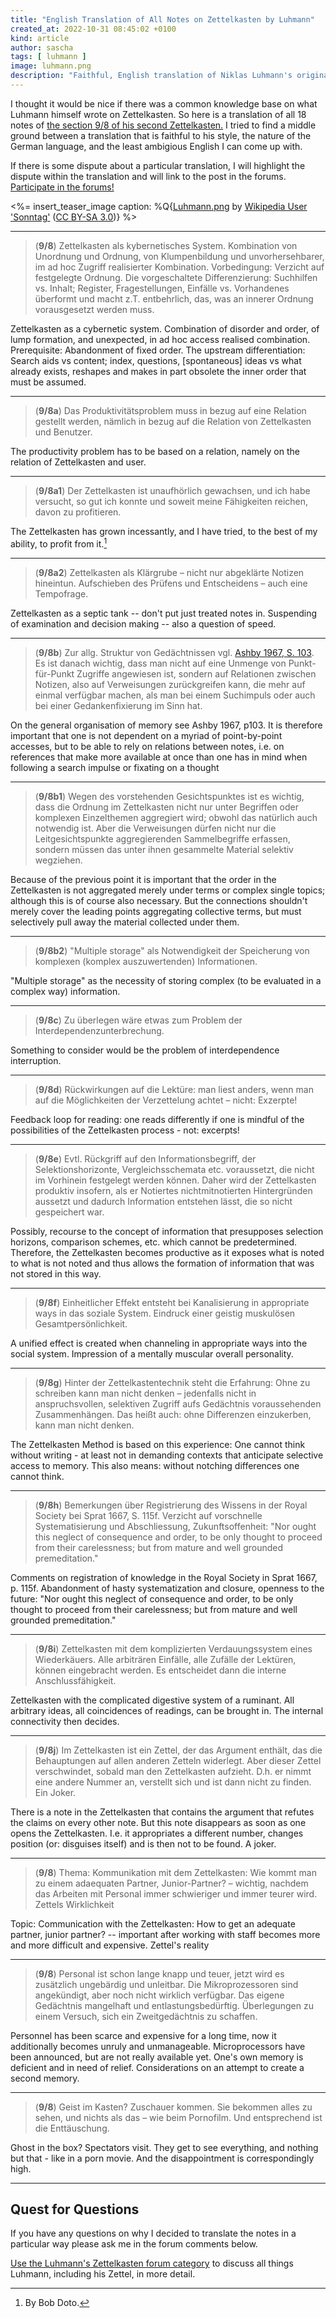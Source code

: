```yaml
---
title: "English Translation of All Notes on Zettelkasten by Luhmann"
created_at: 2022-10-31 08:45:02 +0100
kind: article
author: sascha
tags: [ luhmann ]
image: luhmann.png
description: "Faithful, English translation of Niklas Luhmann's original notes on Zettelkasten."
---
```

I thought it would be nice if there was a common knowledge base on what Luhmann himself wrote on Zettelkasten. So here is a translation of all 18 notes of [the section 9/8 of his second Zettelkasten.](https://niklas-luhmann-archiv.de/bestand/zettelkasten/zettel/ZK_2_NB_9-8_V) I tried to find a middle ground between a translation that is faithful to his style, the nature of the German language, and the least ambigious English I can come up with.

If there is some dispute about a particular translation, I will highlight the dispute within the translation and will link to the post in the forums. [Participate in the forums!][luh-forum]

<%= insert_teaser_image caption: %Q{<a href="https://commons.wikimedia.org/w/index.php?curid=4529831">Luhmann.png</a> by <a href="//commons.wikimedia.org/w/index.php?title=User:Sonntag&amp;amp;action=edit&amp;amp;redlink=1" class="new">Wikipedia User 'Sonntag'</a> (<a href="https://creativecommons.org/licenses/by-sa/3.0" title="Creative Commons Attribution-Share Alike 3.0">CC BY-SA 3.0</a>)} %>

-----

> (<b>9/8</b>) Zettelkasten als kybernetisches System. Kombination von Unordnung und Ordnung, von Klumpenbildung und unvorhersehbarer, im ad hoc Zugriff realisierter Kombination. Vorbedingung: Verzicht auf festgelegte Ordnung. Die vorgeschaltete Differenzierung: Suchhilfen vs. Inhalt; Register, Fragestellungen, Einfälle vs. Vorhandenes überformt und macht z.T. entbehrlich, das, was an innerer Ordnung vorausgesetzt werden muss.

Zettelkasten as a cybernetic system. Combination of disorder and order, of lump formation, and unexpected, in ad hoc access realised combination. Prerequisite: Abandonment of fixed order. The upstream differentiation: Search aids vs content; index, questions, [spontaneous] ideas vs what already exists, reshapes and makes in part obsolete the inner order that must be assumed.

-----

> (<b>9/8a</b>) Das Produktivitätsproblem muss in bezug auf eine Relation gestellt werden, nämlich in bezug auf die Relation von Zettelkasten und Benutzer.

The productivity problem has to be based on a relation, namely on the relation of Zettelkasten and user.

-----

> (<b>9/8a1</b>) Der Zettelkasten ist unaufhörlich gewachsen, und ich habe versucht, so gut ich konnte und soweit meine Fähigkeiten reichen, davon zu profitieren.

The Zettelkasten has grown incessantly, and I have tried, to the best of my ability, to profit from it.[^bobdoto]

[^bobdoto]: By Bob Doto.

-----

> (<b>9/8a2</b>) Zettelkasten als Klärgrube – nicht nur abgeklärte Notizen hineintun. Aufschieben des Prüfens und Entscheidens – auch eine Tempofrage.

Zettelkasten as a septic tank -- don't put just treated notes in. Suspending of examination and decision making -- also a question of speed.

-----

> (<b>9/8b</b>) Zur allg. Struktur von Gedächtnissen vgl. [Ashby 1967, S. 103](https://niklas-luhmann-archiv.de/bestand/literatur/item/ashby_1967_brain). Es ist danach wichtig, dass man nicht auf eine Unmenge von Punkt-für-Punkt Zugriffe angewiesen ist, sondern auf Relationen zwischen Notizen, also auf Verweisungen zurückgreifen kann, die mehr auf einmal verfügbar machen, als man bei einem Suchimpuls oder auch bei einer Gedankenfixierung im Sinn hat.

On the general organisation of memory see Ashby 1967, p103. It is therefore important that one is not dependent on a myriad of point-by-point accesses, but to be able to rely on relations between notes, i.e. on references that make more available at once than one has in mind when following a search impulse or fixating on a thought

-----

> (<b>9/8b1</b>) Wegen des vorstehenden Gesichtspunktes ist es wichtig, dass die Ordnung im Zettelkasten nicht nur unter Begriffen oder komplexen Einzelthemen aggregiert wird; obwohl das natürlich auch notwendig ist. Aber die Verweisungen dürfen nicht nur die Leitgesichtspunkte aggregierenden Sammelbegriffe erfassen, sondern müssen das unter ihnen gesammelte Material selektiv wegziehen.

Because of the previous point it is important that the order in the Zettelkasten is not aggregated merely under terms or complex single topics; although this is of course also necessary. But the connections shouldn't merely cover the leading points aggregating collective terms, but must selectively pull away the material collected under them.

-----

> (<b>9/8b2</b>) "Multiple storage" als Notwendigkeit der Speicherung von komplexen (komplex auszuwertenden) Informationen.

"Multiple storage" as the necessity of storing complex (to be evaluated in a complex way) information.

-----

> (<b>9/8c</b>) Zu überlegen wäre etwas zum Problem der Interdependenzunterbrechung.

Something to consider would be the problem of interdependence interruption.

-----

> (<b>9/8d</b>) Rückwirkungen auf die Lektüre: man liest anders, wenn man auf die Möglichkeiten der Verzettelung achtet – nicht: Exzerpte!

Feedback loop for reading: one reads differently if one is mindful of the possibilities of the Zettelkasten process - not: excerpts!

-----

> (<b>9/8e</b>) Evtl. Rückgriff auf den Informationsbegriff, der Selektionshorizonte, Vergleichsschemata etc. voraussetzt, die nicht im Vorhinein festgelegt werden können. Daher wird der Zettelkasten produktiv insofern, als er Notiertes nichtmitnotierten Hintergründen aussetzt und dadurch Information entstehen lässt, die so nicht gespeichert war.

Possibly, recourse to the concept of information that presupposes selection horizons, comparison schemes, etc. which cannot be predetermined. Therefore, the Zettelkasten becomes productive as it exposes what is noted to what is not noted and thus allows the formation of information that was not stored in this way.

-----

> (<b>9/8f</b>) Einheitlicher Effekt entsteht bei Kanalisierung in appropriate ways in das soziale System. Eindruck einer geistig muskulösen Gesamtpersönlichkeit.

A unified effect is created when channeling in appropriate ways into the social system. Impression of a mentally muscular overall personality.

-----

> (<b>9/8g</b>) Hinter der Zettelkastentechnik steht die Erfahrung: Ohne zu schreiben kann man nicht denken – jedenfalls nicht in anspruchsvollen, selektiven Zugriff aufs Gedächtnis voraussehenden Zusammenhängen. Das heißt auch: ohne Differenzen einzukerben, kann man nicht denken.

The Zettelkasten Method is based on this experience: One cannot think without writing - at least not in demanding contexts that anticipate selective access to memory. This also means: without notching differences one cannot think.

-----

> (<b>9/8h</b>) Bemerkungen über Registrierung des Wissens in der Royal Society bei Sprat 1667, S. 115f. Verzicht auf vorschnelle Systematisierung und Abschliessung, Zukunftsoffenheit: "Nor ought this neglect of consequence and order, to be only thought to proceed from their carelessness; but from mature and well grounded premeditation."

Comments on registration of knowledge in the Royal Society in Sprat 1667, p. 115f. Abandonment of hasty systematization and closure, openness to the future: "Nor ought this neglect of consequence and order, to be only thought to proceed from their carelessness; but from mature and well grounded premeditation."

-----

> (<b>9/8i</b>) Zettelkasten mit dem komplizierten Verdauungssystem eines Wiederkäuers. Alle arbiträren Einfälle, alle Zufälle der Lektüren, können eingebracht werden. Es entscheidet dann die interne Anschlussfähigkeit.

Zettelkasten with the complicated digestive system of a ruminant. All arbitrary ideas, all coincidences of readings, can be brought in. The internal connectivity then decides.

-----

> (<b>9/8j</b>) Im Zettelkasten ist ein Zettel, der das Argument enthält, das die Behauptungen auf allen anderen Zetteln widerlegt. Aber dieser Zettel verschwindet, sobald man den Zettelkasten aufzieht. D.h. er nimmt eine andere Nummer an, verstellt sich und ist dann nicht zu finden. Ein Joker.

There is a note in the Zettelkasten that contains the argument that refutes the claims on every other note. But this note disappears as soon as one opens the Zettelkasten. I.e. it appropriates a different number, changes position (or: disguises itself) and is then not to be found. A joker.

-----

> (<b>9/8</b>) Thema: Kommunikation mit dem Zettelkasten: Wie kommt man zu einem adaequaten Partner, Junior-Partner? – wichtig, nachdem das Arbeiten mit Personal immer schwieriger und immer teurer wird. Zettels Wirklichkeit

Topic: Communication with the Zettelkasten: How to get an adequate partner, junior partner? -- important after working with staff becomes more and more difficult and expensive. Zettel's reality

-----

> (<b>9/8</b>) Personal ist schon lange knapp und teuer, jetzt wird es zusätzlich ungebärdig und unleitbar. Die Mikroprozessoren sind angekündigt, aber noch nicht wirklich verfügbar. Das eigene Gedächtnis mangelhaft und entlastungsbedürftig. Überlegungen zu einem Versuch, sich ein Zweitgedächtnis zu schaffen.

Personnel has been scarce and expensive for a long time, now it additionally becomes unruly and unmanageable. Microprocessors have been announced, but are not really available yet. One's own memory is deficient and in need of relief. Considerations on an attempt to create a second memory.

-----

> (<b>9/8</b>) Geist im Kasten? Zuschauer kommen. Sie bekommen alles zu sehen, und nichts als das – wie beim Pornofilm. Und entsprechend ist die Enttäuschung.

Ghost in the box? Spectators visit. They get to see everything, and nothing but that - like in a porn movie. And the disappointment is correspondingly high.

-----

## Quest for Questions

If you have any questions on why I decided to translate the notes in a particular way please ask me in the forum comments below.

[Use the Luhmann's Zettelkasten forum category][luh-forum] to discuss all things Luhmann, including his Zettel, in more detail.

[luh-forum]: https://forum.zettelkasten.de/categories/project%3A-luhmann-s-zettelkasten

